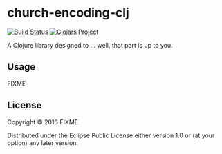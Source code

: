 # church-encoding-clj
[![Build Status](https://travis-ci.org/andrepoleza/church-encoding-clj.svg?branch=master)](https://travis-ci.org/andrepoleza/church-encoding-clj)
[![Clojars Project](https://img.shields.io/clojars/v/church-encoding-clj.svg)](https://clojars.org/church-encoding-clj)

A Clojure library designed to ... well, that part is up to you.

## Usage

FIXME

## License

Copyright © 2016 FIXME

Distributed under the Eclipse Public License either version 1.0 or (at
your option) any later version.
